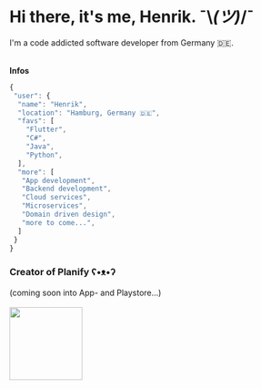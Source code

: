 # Hi there, it's me, Henrik. ¯\\_(ツ)_/¯
<p align="justify">
  I'm a code addicted software developer from Germany 🇩🇪.
</p>

<br>
 <strong>Infos</strong>
<br>

 ```javascript
{
  "user": {
   "name": "Henrik",
   "location": "Hamburg, Germany 🇩🇪",
   "favs": [
     "Flutter",
     "C#",
     "Java",
     "Python",
   ],
   "more": [
    "App development",
    "Backend development",
    "Cloud services",
    "Microservices",
    "Domain driven design",
    "more to come...",
   ]
  }
}
```


### Creator of Planify ʕ•ᴥ•ʔ
(coming soon into App- and Playstore...)<br><br>
<img src="https://raw.githubusercontent.com/HenrikThien/planify/master/app_icon.png?token=ACCVCLEMWTBHUGI42NQO3VS7DFZL4" width="128" height="128" />
